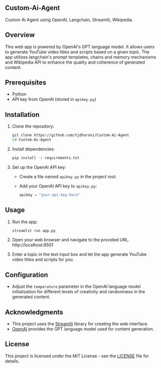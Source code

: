 ## Custom-Ai-Agent
Custom Ai Agent using OpenAI, Langchain, Streamlit, Wikipedia.

## Overview

This web app is powered by OpenAI's GPT language model. It allows users to generate YouTube video titles and scripts based on a given topic. The app utilizes langchain's prompt templates, chains and memory mechanisms and Wikipedia API to enhance the quality and coherence of generated content.

## Prerequisites

- Python
- API key from OpenAI (stored in `apikey.py`)

## Installation

1. Clone the repository:

    ```bash
    git clone https://github.com/tjdharani/Custom-Ai-Agent
    cd Custom-Ai-Agent
    ```

2. Install dependencies:

    ```bash
    pip install -r requirements.txt
    ```

3. Set up the OpenAI API key:

    - Create a file named `apikey.py` in the project root.
    - Add your OpenAI API key to `apikey.py`:

        ```python
        apikey = "your-api-key-here"
        ```

## Usage

1. Run the app:

    ```bash
    streamlit run app.py
    ```

2. Open your web browser and navigate to the provided URL. http://localhost:8501

3. Enter a topic in the text input box and let the app generate YouTube video titles and scripts for you.

## Configuration

- Adjust the `temperature` parameter in the OpenAI language model initialization for different levels of creativity and randomness in the generated content.


## Acknowledgments

- This project uses the [Streamlit](https://www.streamlit.io/) library for creating the web interface.
- [OpenAI](https://openai.com/) provides the GPT language model used for content generation.

## License

This project is licensed under the MIT License - see the [LICENSE](LICENSE) file for details.
